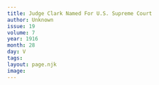 ```yaml
---
title: Judge Clark Named For U.S. Supreme Court
author: Unknown
issue: 19
volume: 7
year: 1916
month: 28
day: V
tags:
layout: page.njk
image:
---
```



